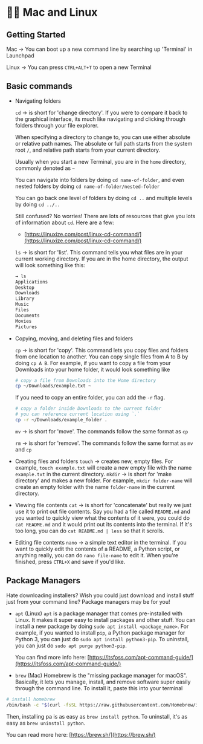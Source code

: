 # 🍎🐧 Mac and Linux

## Getting Started

Mac → You can boot up a new command line by searching up 'Terminal' in Launchpad

Linux → You can press ```CTRL+ALT+T``` to open a new Terminal

## Basic commands

- Navigating folders

  ```cd``` → is short for 'change directory'. If you were to compare it back to the graphical interface, its much like navigating and clicking through folders through your file explorer.
  
  When specifying a directory to change to, you can use either absolute or relative path names. The absolute or full path starts from the system root ```/```, and relative path starts from your current directory.
  
  Usually when you start a new Terminal, you are in the ```home``` directory, commonly denoted as ```~```
  
  You can navigate into folders by doing ```cd name-of-folder```, and even nested folders by doing ```cd name-of-folder/nested-folder```
  
  You can go back one level of folders by doing ```cd ..``` and multiple levels by doing ```cd ../..```
  
  Still confused? No worries! There are lots of resources that give you lots of information about ```cd```. Here are a few:
  - [https://linuxize.com/post/linux-cd-command/](https://linuxize.com/post/linux-cd-command/)
  
  ```ls``` → is short for 'list'. This command tells you what files are in your current working directory. If you are in the home directory, the output will look something like this:
  
  ```bash
  → ls
  Applications
  Desktop
  Downloads
  Library
  Music
  Files
  Documents
  Movies
  Pictures
  ```

- Copying, moving, and deleting files and folders

  ```cp``` → is short for 'copy'. This command lets you copy files and folders from one location to another. You can copy single files from A to B by doing ```cp A B```. For example, if you want to copy a file from your Downloads into your home folder, it would look something like

  ```bash
  # copy a file from Downloads into the Home directory
  cp ~/Downloads/example.txt ~
  ```
  
  If you need to copy an entire folder,  you can add the ```-r``` flag.
  
  ```bash
  # copy a folder inside Downloads to the current folder
  # you can reference current location using `.`
  cp -r ~/Downloads/example_folder .
  ```
  
  ```mv``` → is short for 'move'. The commands follow the same format as ```cp```
  
  ```rm``` → is short for 'remove'. The commands follow the same format as ```mv``` and ```cp```
  
- Creating files and folders
  ```touch``` → creates new, empty files. For example, ```touch example.txt``` will create a new empty file with the name ```example.txt``` in the current directory.
  ```mkdir``` → is short for 'make directory' and makes a new folder. For example, ```mkdir folder-name``` will create an empty folder with the name ```folder-name``` in the current directory.
  
- Viewing file contents
  ```cat``` → is short for 'concatenate' but really we just use it to print out file contents. Say you had a file called ```README.md``` and you wanted to quickly view what the contents of it were, you could do ```cat README.md``` and it would print out its contents into the terminal. If it's too long, you can do ```cat README.md | less``` so that it scrolls.
  
- Editing file contents
  ```nano``` → a simple text editor in the terminal. If you want to quickly edit the contents of a README, a Python script, or anything really, you can do ```nano file-name``` to edit it. When you're finished, press ```CTRL+X``` and save if you'd like.

## Package Managers

Hate downloading installers? Wish you could just download and install stuff just from your command line? Package managers may be for you!

- ```apt``` (Linux)
  ```apt``` is a package manager that comes pre-installed with Linux. It makes it super easy to install packages and other stuff. You can install a new package by doing ```sudo apt install <package_name>```. For example, if you wanted to install ```pip```, a Python package manager for Python 3, you can just do ```sudo apt install python3-pip```. To uninstall, you can just do ```sudo apt purge python3-pip```.
  
  You can find more info here: [https://itsfoss.com/apt-command-guide/](https://itsfoss.com/apt-command-guide/)
  
 - ```brew``` (Mac)
  Homebrew is the "missing package manager for macOS". Basically, it lets you manage, install, and remove software super easily through the command line. To install it, paste this into your terminal
  ```bash
  # install homebrew
  /bin/bash -c "$(curl -fsSL https://raw.githubusercontent.com/Homebrew/install/master/install.sh)"
  ```
  Then, installing pa is as easy as ```brew install python```. To uninstall, it's as easy as ```brew uninstall python```.
  
  You can read more here: [https://brew.sh/](https://brew.sh/)
 